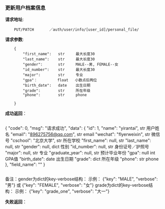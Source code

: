 ### 更新用户档案信息

**请求地址**:
```
    PUT/PATCH       ／auth/user/info/[user_id]/personal_file/
```

**请求参数**:
```
    {
        "first_name":   str     最大长度30
        "last_name":    str     最大长度30
        "gender":       str     MALE--男, FEMALE--女
        "id_number":    str     最大长度30
        "major":        str     专业
        "gpa"：         float   小数点后两位
        "birth_date":   date    出生日期
        "grade":        str     所在年级
        "phone":        str     phone

    }
```

**成功返回**：
```
```
{
    "code": 0,
    "msg": "请求成功",
    "data": {
        "id": 1,
        "name": "yirantai",                     str   用户姓名
        "email": "896275756@qq.com",            str   email
        "wechat": "flyerweixin",                str   微信号
        "cschool": "北京大学",                   str   所在学校
        "first_name": null,                     str
        "last_name": null,                      str
        "gender": null,                         dict   性别
        "id_number": null,                      str    身份证号／护照号
        "major": null,                          str    专业
        "graduate_year": null,                  str    预计毕业年份
        "gpa": null                             int    GPA值
        "birth_date":                           date    出生日期
        "grade":                                dict     所在年级
        "phone":                                str     phone
    },
    "field_name": ""
}
```

```
备注：gender为dict的key-verbose结构：
     示例： {"key": "MALE", "verbose": "男"} 或 {"key": "FEMALE", "verbose": "女"}
     grade为dict的key-verbose结构：
     示例： {"key": "grade_one", "verbose": "大一"}

**失败返回**：
```

```